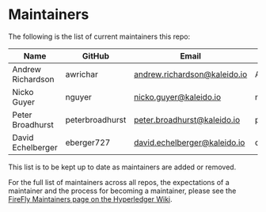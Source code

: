 # Maintainers

The following is the list of current maintainers this repo:

| Name              | GitHub          | Email                        | LFID              |
| ----------------- | --------------- | ---------------------------- | ----------------- |
| Andrew Richardson | awrichar        | andrew.richardson@kaleido.io | Andrew.Richardson |
| Nicko Guyer       | nguyer          | nicko.guyer@kaleido.io       | nguyer            |
| Peter Broadhurst  | peterbroadhurst | peter.broadhurst@kaleido.io  | peterbroadhurst   |
| David Echelberger | eberger727      | david.echelberger@kaleido.io | dech727           |

This list is to be kept up to date as maintainers are added or removed.

For the full list of maintainers across all repos, the expectations of a maintainer and the process for becoming a maintainer, please see the [FireFly Maintainers page on the Hyperledger Wiki](https://wiki.hyperledger.org/display/FIR/Maintainers).

